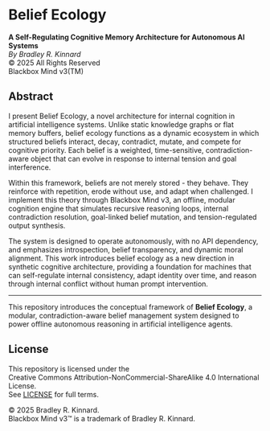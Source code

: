 # Belief Ecology

**A Self-Regulating Cognitive Memory Architecture for Autonomous AI Systems**  
*By Bradley R. Kinnard*  
© 2025 All Rights Reserved  
Blackbox Mind v3(TM)

## Abstract

I present Belief Ecology, a novel architecture for internal cognition in artificial intelligence systems. Unlike static knowledge graphs or flat memory buffers, belief ecology functions as a dynamic ecosystem in which structured beliefs interact, decay, contradict, mutate, and compete for cognitive priority. Each belief is a weighted, time-sensitive, contradiction-aware object that can evolve in response to internal tension and goal interference. 

Within this framework, beliefs are not merely stored - they behave. They reinforce with repetition, erode without use, and adapt when challenged. I implement this theory through Blackbox Mind v3, an offline, modular cognition engine that simulates recursive reasoning loops, internal contradiction resolution, goal-linked belief mutation, and tension-regulated output synthesis. 

The system is designed to operate autonomously, with no API dependency, and emphasizes introspection, belief transparency, and dynamic moral alignment. This work introduces belief ecology as a new direction in synthetic cognitive architecture, providing a foundation for machines that can self-regulate internal consistency, adapt identity over time, and reason through internal conflict without human prompt intervention.

---

This repository introduces the conceptual framework of **Belief Ecology**, a modular, contradiction-aware belief management system designed to power offline autonomous reasoning in artificial intelligence agents.

## License

This repository is licensed under the  
Creative Commons Attribution-NonCommercial-ShareAlike 4.0 International License.  
See [LICENSE](./LICENSE) for full terms.

© 2025 Bradley R. Kinnard.  
Blackbox Mind v3™ is a trademark of Bradley R. Kinnard.


